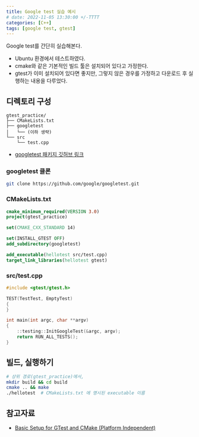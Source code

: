 ```yaml
---
title: Google test 실습 예시
# date: 2022-11-05 13:30:00 +/-TTTT
categories: [C++]
tags: [google test, gtest]
---
```


Google test를 간단히 실습해본다.

* Ubuntu 환경에서 테스트하였다.
* cmake와 같은 기본적인 빌드 툴은 설치되어 있다고 가정한다.
* gtest가 이미 설치되어 있다면 좋지만, 그렇지 않은 경우를 가정하고 다운로드 후 실행하는 내용을 다루었다.

## 디렉토리 구성
```
gtest_practice/
├── CMakeLists.txt
├── googletest
│   └── (이하 생략)
└── src
    └── test.cpp
```

* [googletest 패키지 깃허브 링크](https://github.com/google/googletest)

### googletest 클론
```bash
git clone https://github.com/google/googletest.git
```

### CMakeLists.txt
```cmake
cmake_minimum_required(VERSION 3.0)
project(gtest_practice)

set(CMAKE_CXX_STANDARD 14)

set(INSTALL_GTEST OFF)
add_subdirectory(googletest)

add_executable(hellotest src/test.cpp)
target_link_libraries(hellotest gtest)
```

### src/test.cpp
```cpp
#include <gtest/gtest.h>

TEST(TestTest, EmptyTest)
{
}

int main(int argc, char **argv)
{
    ::testing::InitGoogleTest(&argc, argv);
    return RUN_ALL_TESTS();
}
```

## 빌드, 실행하기
```bash
# 상위 경로(gtest_practice)에서,
mkdir build && cd build
cmake .. && make
./hellotest  # CMakeLists.txt 에 명시된 executable 이름
```

## 참고자료
* [Basic Setup for GTest and CMake (Platform Independent)](http://mochan.info/c++/cmake/tutorial/2019/03/23/gtest-cmake.html)